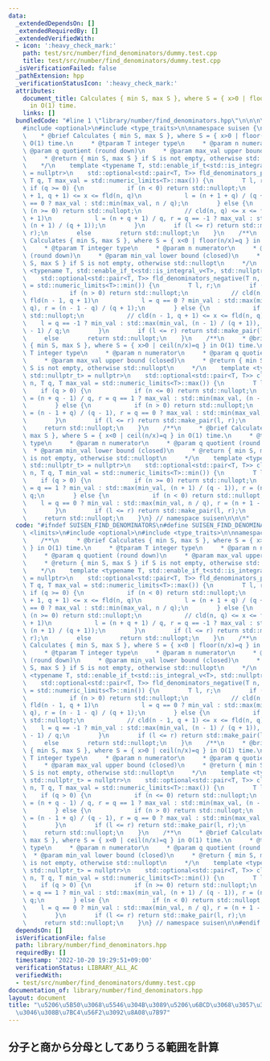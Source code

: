 ```yaml
---
data:
  _extendedDependsOn: []
  _extendedRequiredBy: []
  _extendedVerifiedWith:
  - icon: ':heavy_check_mark:'
    path: test/src/number/find_denominators/dummy.test.cpp
    title: test/src/number/find_denominators/dummy.test.cpp
  _isVerificationFailed: false
  _pathExtension: hpp
  _verificationStatusIcon: ':heavy_check_mark:'
  attributes:
    document_title: Calculates { min S, max S }, where S = { x>0 | floor(n/x)=q }
      in O(1) time.
    links: []
  bundledCode: "#line 1 \"library/number/find_denominators.hpp\"\n\n\n\n#include <limits>\n\
    #include <optional>\n#include <type_traits>\n\nnamespace suisen {\n    /**\n \
    \    * @brief Calculates { min S, max S }, where S = { x>0 | floor(n/x)=q } in\
    \ O(1) time.\n     * @tparam T integer type\n     * @param n numerator\n     *\
    \ @param q quotient (round down)\n     * @param max_val upper bound (closed)\n\
    \     * @return { min S, max S } if S is not empty, otherwise std::nullopt\n \
    \    */\n    template <typename T, std::enable_if_t<std::is_integral_v<T>, std::nullptr_t>\
    \ = nullptr>\n    std::optional<std::pair<T, T>> fld_denominators_positive(T n,\
    \ T q, T max_val = std::numeric_limits<T>::max()) {\n        T l, r;\n       \
    \ if (q >= 0) {\n            if (n < 0) return std::nullopt;\n            // cld(n\
    \ + 1, q + 1) <= x <= fld(n, q)\n            l = (n + 1 + q) / (q + 1), r = q\
    \ == 0 ? max_val : std::min(max_val, n / q);\n        } else {\n            if\
    \ (n >= 0) return std::nullopt;\n            // cld(n, q) <= x <= fld(n + 1, q\
    \ + 1)\n            l = (n + q + 1) / q, r = q == -1 ? max_val : std::min(max_val,\
    \ (n + 1) / (q + 1));\n        }\n        if (l <= r) return std::make_pair(l,\
    \ r);\n        else        return std::nullopt;\n    }\n    /**\n     * @brief\
    \ Calculates { min S, max S }, where S = { x<0 | floor(n/x)=q } in O(1) time.\n\
    \     * @tparam T integer type\n     * @param n numerator\n     * @param q quotient\
    \ (round down)\n     * @param min_val lower bound (closed)\n     * @return { min\
    \ S, max S } if S is not empty, otherwise std::nullopt\n     */\n    template\
    \ <typename T, std::enable_if_t<std::is_integral_v<T>, std::nullptr_t> = nullptr>\n\
    \    std::optional<std::pair<T, T>> fld_denominators_negative(T n, T q, T min_val\
    \ = std::numeric_limits<T>::min()) {\n        T l, r;\n        if (q >= 0) {\n\
    \            if (n > 0) return std::nullopt;\n            // cld(n, q) <= x <=\
    \ fld(n - 1, q + 1)\n            l = q == 0 ? min_val : std::max(min_val, n /\
    \ q), r = (n - 1 - q) / (q + 1);\n        } else {\n            if (n <= 0) return\
    \ std::nullopt;\n            // cld(n - 1, q + 1) <= x <= fld(n, q)\n        \
    \    l = q == -1 ? min_val : std::max(min_val, (n - 1) / (q + 1)), r = (n - q\
    \ - 1) / q;\n        }\n        if (l <= r) return std::make_pair(l, r);\n   \
    \     else        return std::nullopt;\n    }\n    /**\n     * @brief Calculates\
    \ { min S, max S }, where S = { x>0 | ceil(n/x)=q } in O(1) time.\n     * @tparam\
    \ T integer type\n     * @param n numerator\n     * @param q quotient (round down)\n\
    \     * @param max_val upper bound (closed)\n     * @return { min S, max S } if\
    \ S is not empty, otherwise std::nullopt\n     */\n    template <typename T, std::enable_if_t<std::is_integral_v<T>,\
    \ std::nullptr_t> = nullptr>\n    std::optional<std::pair<T, T>> cld_denominators_positive(T\
    \ n, T q, T max_val = std::numeric_limits<T>::max()) {\n        T l, r;\n    \
    \    if (q > 0) {\n            if (n <= 0) return std::nullopt;\n            l\
    \ = (n + q - 1) / q, r = q == 1 ? max_val : std::min(max_val, (n - 1) / (q - 1));\n\
    \        } else {\n            if (n > 0) return std::nullopt;\n            l\
    \ = (n - 1 + q) / (q - 1), r = q == 0 ? max_val : std::min(max_val, n / q);\n\
    \        }\n        if (l <= r) return std::make_pair(l, r);\n        else   \
    \     return std::nullopt;\n    }\n    /**\n     * @brief Calculates { min S,\
    \ max S }, where S = { x<0 | ceil(n/x)=q } in O(1) time.\n     * @tparam T integer\
    \ type\n     * @param n numerator\n     * @param q quotient (round down)\n   \
    \  * @param min_val lower bound (closed)\n     * @return { min S, max S } if S\
    \ is not empty, otherwise std::nullopt\n     */\n    template <typename T, std::enable_if_t<std::is_integral_v<T>,\
    \ std::nullptr_t> = nullptr>\n    std::optional<std::pair<T, T>> cld_denominators_negative(T\
    \ n, T q, T min_val = std::numeric_limits<T>::min()) {\n        T l, r;\n    \
    \    if (q > 0) {\n            if (n >= 0) return std::nullopt;\n            l\
    \ = q == 1 ? min_val : std::max(min_val, (n + 1) / (q - 1)), r = (n - q + 1) /\
    \ q;\n        } else {\n            if (n < 0) return std::nullopt;\n        \
    \    l = q == 0 ? min_val : std::max(min_val, n / q), r = (n + 1 - q) / (q - 1);\n\
    \        }\n        if (l <= r) return std::make_pair(l, r);\n        else   \
    \     return std::nullopt;\n    }\n} // namespace suisen\n\n\n"
  code: "#ifndef SUISEN_FIND_DENOMINATORS\n#define SUISEN_FIND_DENOMINATORS\n\n#include\
    \ <limits>\n#include <optional>\n#include <type_traits>\n\nnamespace suisen {\n\
    \    /**\n     * @brief Calculates { min S, max S }, where S = { x>0 | floor(n/x)=q\
    \ } in O(1) time.\n     * @tparam T integer type\n     * @param n numerator\n\
    \     * @param q quotient (round down)\n     * @param max_val upper bound (closed)\n\
    \     * @return { min S, max S } if S is not empty, otherwise std::nullopt\n \
    \    */\n    template <typename T, std::enable_if_t<std::is_integral_v<T>, std::nullptr_t>\
    \ = nullptr>\n    std::optional<std::pair<T, T>> fld_denominators_positive(T n,\
    \ T q, T max_val = std::numeric_limits<T>::max()) {\n        T l, r;\n       \
    \ if (q >= 0) {\n            if (n < 0) return std::nullopt;\n            // cld(n\
    \ + 1, q + 1) <= x <= fld(n, q)\n            l = (n + 1 + q) / (q + 1), r = q\
    \ == 0 ? max_val : std::min(max_val, n / q);\n        } else {\n            if\
    \ (n >= 0) return std::nullopt;\n            // cld(n, q) <= x <= fld(n + 1, q\
    \ + 1)\n            l = (n + q + 1) / q, r = q == -1 ? max_val : std::min(max_val,\
    \ (n + 1) / (q + 1));\n        }\n        if (l <= r) return std::make_pair(l,\
    \ r);\n        else        return std::nullopt;\n    }\n    /**\n     * @brief\
    \ Calculates { min S, max S }, where S = { x<0 | floor(n/x)=q } in O(1) time.\n\
    \     * @tparam T integer type\n     * @param n numerator\n     * @param q quotient\
    \ (round down)\n     * @param min_val lower bound (closed)\n     * @return { min\
    \ S, max S } if S is not empty, otherwise std::nullopt\n     */\n    template\
    \ <typename T, std::enable_if_t<std::is_integral_v<T>, std::nullptr_t> = nullptr>\n\
    \    std::optional<std::pair<T, T>> fld_denominators_negative(T n, T q, T min_val\
    \ = std::numeric_limits<T>::min()) {\n        T l, r;\n        if (q >= 0) {\n\
    \            if (n > 0) return std::nullopt;\n            // cld(n, q) <= x <=\
    \ fld(n - 1, q + 1)\n            l = q == 0 ? min_val : std::max(min_val, n /\
    \ q), r = (n - 1 - q) / (q + 1);\n        } else {\n            if (n <= 0) return\
    \ std::nullopt;\n            // cld(n - 1, q + 1) <= x <= fld(n, q)\n        \
    \    l = q == -1 ? min_val : std::max(min_val, (n - 1) / (q + 1)), r = (n - q\
    \ - 1) / q;\n        }\n        if (l <= r) return std::make_pair(l, r);\n   \
    \     else        return std::nullopt;\n    }\n    /**\n     * @brief Calculates\
    \ { min S, max S }, where S = { x>0 | ceil(n/x)=q } in O(1) time.\n     * @tparam\
    \ T integer type\n     * @param n numerator\n     * @param q quotient (round down)\n\
    \     * @param max_val upper bound (closed)\n     * @return { min S, max S } if\
    \ S is not empty, otherwise std::nullopt\n     */\n    template <typename T, std::enable_if_t<std::is_integral_v<T>,\
    \ std::nullptr_t> = nullptr>\n    std::optional<std::pair<T, T>> cld_denominators_positive(T\
    \ n, T q, T max_val = std::numeric_limits<T>::max()) {\n        T l, r;\n    \
    \    if (q > 0) {\n            if (n <= 0) return std::nullopt;\n            l\
    \ = (n + q - 1) / q, r = q == 1 ? max_val : std::min(max_val, (n - 1) / (q - 1));\n\
    \        } else {\n            if (n > 0) return std::nullopt;\n            l\
    \ = (n - 1 + q) / (q - 1), r = q == 0 ? max_val : std::min(max_val, n / q);\n\
    \        }\n        if (l <= r) return std::make_pair(l, r);\n        else   \
    \     return std::nullopt;\n    }\n    /**\n     * @brief Calculates { min S,\
    \ max S }, where S = { x<0 | ceil(n/x)=q } in O(1) time.\n     * @tparam T integer\
    \ type\n     * @param n numerator\n     * @param q quotient (round down)\n   \
    \  * @param min_val lower bound (closed)\n     * @return { min S, max S } if S\
    \ is not empty, otherwise std::nullopt\n     */\n    template <typename T, std::enable_if_t<std::is_integral_v<T>,\
    \ std::nullptr_t> = nullptr>\n    std::optional<std::pair<T, T>> cld_denominators_negative(T\
    \ n, T q, T min_val = std::numeric_limits<T>::min()) {\n        T l, r;\n    \
    \    if (q > 0) {\n            if (n >= 0) return std::nullopt;\n            l\
    \ = q == 1 ? min_val : std::max(min_val, (n + 1) / (q - 1)), r = (n - q + 1) /\
    \ q;\n        } else {\n            if (n < 0) return std::nullopt;\n        \
    \    l = q == 0 ? min_val : std::max(min_val, n / q), r = (n + 1 - q) / (q - 1);\n\
    \        }\n        if (l <= r) return std::make_pair(l, r);\n        else   \
    \     return std::nullopt;\n    }\n} // namespace suisen\n\n#endif // SUISEN_FIND_DENOMINATORS\n"
  dependsOn: []
  isVerificationFile: false
  path: library/number/find_denominators.hpp
  requiredBy: []
  timestamp: '2022-10-20 19:29:51+09:00'
  verificationStatus: LIBRARY_ALL_AC
  verifiedWith:
  - test/src/number/find_denominators/dummy.test.cpp
documentation_of: library/number/find_denominators.hpp
layout: document
title: "\u5206\u5B50\u3068\u5546\u304B\u3089\u5206\u6BCD\u3068\u3057\u3066\u3042\u308A\
  \u3046\u308B\u7BC4\u56F2\u3092\u8A08\u7B97"
---
```

## 分子と商から分母としてありうる範囲を計算
